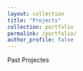 ```yaml
---
layout: collection
title: "Projects"
collection: portfolio
permalink: /portfolio/
author_profile: false
---
```


Past Projectes
